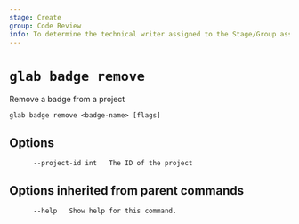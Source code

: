 ```yaml
---
stage: Create
group: Code Review
info: To determine the technical writer assigned to the Stage/Group associated with this page, see https://about.gitlab.com/handbook/product/ux/technical-writing/#assignments
---
```


<!--
This documentation is auto generated by a script.
Please do not edit this file directly. Run `make gen-docs` instead.
-->

# `glab badge remove`

Remove a badge from a project

```plaintext
glab badge remove <badge-name> [flags]
```

## Options

```plaintext
      --project-id int   The ID of the project
```

## Options inherited from parent commands

```plaintext
      --help   Show help for this command.
```
